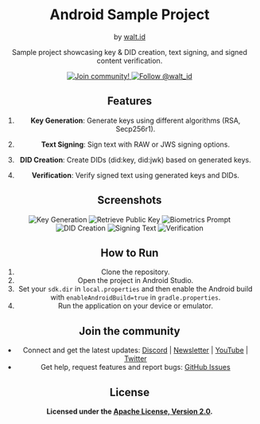 <div align="center">
 <h1>Android Sample Project</h1>
 <span>by </span><a href="https://walt.id">walt.id</a>
 <p>Sample project showcasing key & DID creation, text signing, and signed content verification.<p>

<a href="https://walt.id/community">
<img src="https://img.shields.io/badge/Join-The Community-blue.svg?style=flat" alt="Join community!" />
</a>
<a href="https://twitter.com/intent/follow?screen_name=walt_id">
<img src="https://img.shields.io/twitter/follow/walt_id.svg?label=Follow%20@walt_id" alt="Follow @walt_id" />
</a>

## Features

1. **Key Generation**: Generate keys using different algorithms (RSA, Secp256r1).

2. **Text Signing**: Sign text with RAW or JWS signing options. 

3. **DID Creation**: Create DIDs (did:key, did:jwk) based on generated keys. 

4. **Verification**: Verify signed text using generated keys and DIDs.

## Screenshots

![Key Generation](screenshots/key_generation_screen.png) ![Retrieve Public Key](screenshots/retrieve_public_key_screen.png) ![Biometrics Prompt](screenshots/biometrics_prompt.png) ![DID Creation](screenshots/did_creation_screen.png) ![Signing Text](screenshots/signing_text_screen.png) ![Verification](screenshots/verification_screen.png)

## How to Run

1. Clone the repository.
2. Open the project in Android Studio.
3. Set your `sdk.dir` in `local.properties` and then enable the Android build
   with `enableAndroidBuild=true` in `gradle.properties`.
4. Run the application on your device or emulator.

## Join the community

* Connect and get the latest updates: [Discord](https://discord.gg/AW8AgqJthZ) | [Newsletter](https://walt.id/newsletter) | [YouTube](https://www.youtube.com/channel/UCXfOzrv3PIvmur_CmwwmdLA) | [Twitter](https://mobile.twitter.com/walt_id)
* Get help, request features and report bugs: [GitHub Issues ](https://github.com/walt-id/waltid-identity/issues)

## License

**Licensed under the [Apache License, Version 2.0](https://github.com/walt-id/waltid-ssikit/blob/master/LICENSE).**
